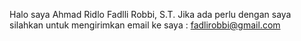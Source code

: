 Halo saya Ahmad Ridlo Fadlli Robbi, S.T. Jika ada perlu dengan saya silahkan untuk mengirimkan email ke saya : fadlirobbi@gmail.com
